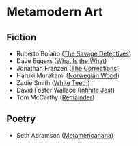 # Metamodern Art
## Fiction
+ Ruberto Bolaño ([The Savage Detectives][1])
+ Dave Eggers ([What Is the What][2])
+ Jonathan Franzen ([The Corrections][3])
+ Haruki Murakami ([Norwegian Wood][4])
+ Zadie Smith ([White Teeth][5])
+ David Foster Wallace ([Infinite Jest][6])
+ Tom McCarthy ([Remainder][7])

## Poetry
+ Seth Abramson ([Metamericanana][8])

[1]:	https://www.goodreads.com/book/show/63033.The_Savage_Detectives
[2]:	https://www.goodreads.com/book/show/4952.What_Is_the_What
[3]:	https://www.goodreads.com/author/show/2578.Jonathan_Franzen?from_search=true
[4]:	https://www.goodreads.com/book/show/11297.Norwegian_Wood
[5]:	https://www.goodreads.com/book/show/3711.White_Teeth
[6]:	https://www.goodreads.com/book/show/6759.Infinite_Jest?from_search=true
[7]:	https://www.goodreads.com/book/show/101334.Remainder
[8]:	https://www.goodreads.com/book/show/25305913-metamericana?from_search=true